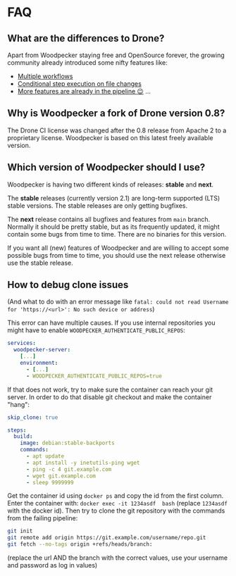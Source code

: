 # FAQ

## What are the differences to Drone?

Apart from Woodpecker staying free and OpenSource forever, the growing community already introduced some nifty features like:

- [Multiple workflows](/docs/next/usage/workflows)
- [Conditional step execution on file changes](/docs/next/usage/workflow-syntax#path)
- [More features are already in the pipeline :wink:](https://github.com/woodpecker-ci/woodpecker/pulls) ...

## Why is Woodpecker a fork of Drone version 0.8?

The Drone CI license was changed after the 0.8 release from Apache 2 to a proprietary license. Woodpecker is based on this latest freely available version.

## Which version of Woodpecker should I use?

Woodpecker is having two different kinds of releases: **stable** and **next**.

The **stable** releases (currently version 2.1) are long-term supported (LTS) stable versions. The stable releases are only getting bugfixes.

The **next** release contains all bugfixes and features from `main` branch. Normally it should be pretty stable, but as its frequently updated, it might contain some bugs from time to time. There are no binaries for this version.

If you want all (new) features of Woodpecker and are willing to accept some possible bugs from time to time, you should use the next release otherwise use the stable release.

## How to debug clone issues

(And what to do with an error message like `fatal: could not read Username for 'https://<url>': No such device or address`)

This error can have multiple causes. If you use internal repositories you might have to enable `WOODPECKER_AUTHENTICATE_PUBLIC_REPOS`:

```yaml
services:
  woodpecker-server:
    [...]
    environment:
      - [...]
      - WOODPECKER_AUTHENTICATE_PUBLIC_REPOS=true
```

If that does not work, try to make sure the container can reach your git server. In order to do that disable git checkout and make the container "hang":

```yaml
skip_clone: true

steps:
  build:
    image: debian:stable-backports
    commands:
      - apt update
      - apt install -y inetutils-ping wget
      - ping -c 4 git.example.com
      - wget git.example.com
      - sleep 9999999
```

Get the container id using `docker ps` and copy the id from the first column. Enter the container with: `docker exec -it 1234asdf  bash` (replace `1234asdf` with the docker id). Then try to clone the git repository with the commands from the failing pipeline:

```bash
git init
git remote add origin https://git.example.com/username/repo.git
git fetch --no-tags origin +refs/heads/branch:
```

(replace the url AND the branch with the correct values, use your username and password as log in values)
